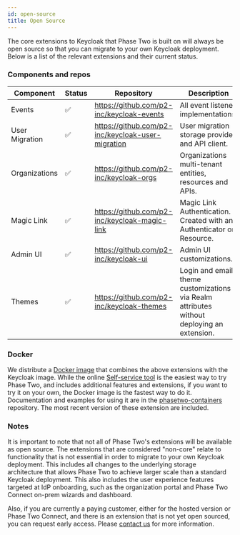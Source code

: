 ```yaml
---
id: open-source
title: Open Source
---
```


The core extensions to Keycloak that Phase Two is built on will always be open source so that you can migrate to your own Keycloak deployment. Below is a list of the relevant extensions and their current status.

### Components and repos

| Component | Status | Repository | Description |
| --- | --- | --- | --- |
| Events | :white_check_mark: | https://github.com/p2-inc/keycloak-events | All event listener implementations. |
| User Migration | :white_check_mark: | https://github.com/p2-inc/keycloak-user-migration | User migration storage provider and API client. |
| Organizations | :white_check_mark: | https://github.com/p2-inc/keycloak-orgs | Organizations multi-tenant entities, resources and APIs. |
| Magic Link | :white_check_mark: | https://github.com/p2-inc/keycloak-magic-link | Magic Link Authentication. Created with an Authenticator or Resource. |
| Admin UI |  :white_check_mark: | https://github.com/p2-inc/keycloak-ui | Admin UI customizations. |
| Themes |  :white_check_mark: | https://github.com/p2-inc/keycloak-themes | Login and email theme customizations via Realm attributes without deploying an extension. |

### Docker

We distribute a [Docker image](https://quay.io/repository/phasetwo/phasetwo-keycloak?tab=tags) that combines the above extensions with the Keycloak image. While the online [Self-service tool](/docs/self-service/) is the easiest way to try Phase Two, and includes additional features and extensions, if you want to try it on your own, the Docker image is the fastest way to do it. Documentation and examples for using it are in the [phasetwo-containers](https://github.com/p2-inc/phasetwo-containers) repository. The most recent version of these extension are included.

### Notes

It is important to note that not all of Phase Two's extensions will be available as open source. The extensions that are considered "non-core" relate to functionality that is not essential in order to migrate to your own Keycloak deployment. This includes all changes to the underlying storage architecture that allows Phase Two to achieve larger scale than a standard Keycloak deployment. This also includes the user experience features targeted at IdP onboarding, such as the organization portal and Phase Two Connect on-prem wizards and dashboard.

Also, if you are currently a paying customer, either for the hosted version or Phase Two Connect, and there is an extension that is not yet open sourced, you can request early access. Please [contact us](mailto:support@phasetwo.io) for more information.
